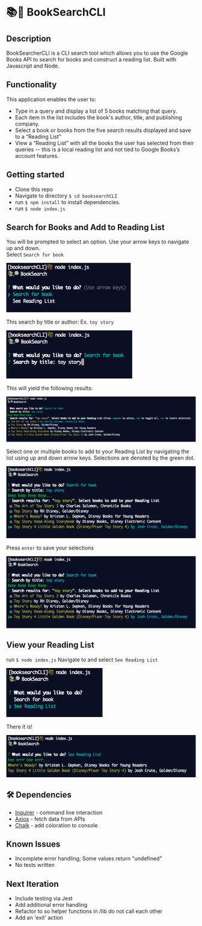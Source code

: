 # 📚🔎 BookSearchCLI

## Description
BookSearcherCLI is a CLI search tool which allows you to use the Google Books API to search for books and construct a reading list.  Built with Javascript and Node.

## Functionality
This application enables the user to:

* Type in a query and display a list of 5 books matching that query.
* Each item in the list includes the book's author, title, and publishing company.
* Select a book or books from the five search results displayed and save to a “Reading List”
* View a “Reading List” with all the books the user has selected from their queries -- this is a local reading list and not tied to Google Books’s account features.
 
## Getting started
* Clone this repo
* Navigate to directory `$ cd booksearchCLI`
* run `$ npm install` to install dependencies.
* run `$ node index.js`

## Search for Books and Add to Reading List
You will be prompted to select an option.  Use your arrow keys to navigate up and down.  
Select `Search for book`

![image](https://github.com/iamtreetop/booksearchCLI/blob/main/assets/image1.png)

This search by title or author:
Ex. `toy story`

![image](https://github.com/iamtreetop/booksearchCLI/blob/main/assets/image2.png)

This will yield the following results:

![image](https://github.com/iamtreetop/booksearchCLI/blob/main/assets/image3.png)

Select one or multiple books to add to your Reading List by navigating the list using up and down arrow keys.  Selections are denoted by the green dot.

![image](https://github.com/iamtreetop/booksearchCLI/blob/main/assets/image4.png)

Press `enter` to save your selections

![image](https://github.com/iamtreetop/booksearchCLI/blob/main/assets/image4.png)

## View your Reading List
run `$ node index.js`
Navigate to and select `See Reading List`

![image](https://github.com/iamtreetop/booksearchCLI/blob/main/assets/image6.png)

There it is!

![image](https://github.com/iamtreetop/booksearchCLI/blob/main/assets/image7.png)


## 🛠 Dependencies
* [Inquirer](https://www.npmjs.com/package/inquirer) - command line interaction
* [Axios](https://www.npmjs.com/package/axios) - fetch data from APIs
* [Chalk](https://www.npmjs.com/package/chalk) - add coloration to console

## Known Issues
* Incomplete error handling; Some values return "undefined"
* No tests written

## Next Iteration
* Include testing via Jest
* Add additional error handling
* Refactor to so helper functions in /lib do not call each other
* Add an 'exit' action
